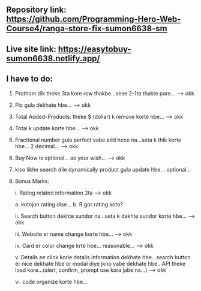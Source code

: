 ## Repository link: https://github.com/Programming-Hero-Web-Course4/ranga-store-fix-sumon6638-sm

## Live site link: https://easytobuy-sumon6638.netlify.app/

## I have to do:

1. Prothom dik theke 3ta kore row thakbe...sese 2-1ta thakte pare... --> okk

2. Pic gula dekhate hbe... --> okk

3. Total Added-Products: theke $ (dollar) k remove korte hbe... --> okk

4. Total k update korte hbe... --> okk

5. Fractional number gula perfect vabe add hcce na...seta k thik korte hbe... 2 decimal... --> okk

6. Buy Now is optional... as your wish... --> okk

7. kiso likhe search dile dynamically product gula update hbe... optional...

8. Bonus Marks:

   i. Rating related information 2ta --> okk

   a. kotojon rating dise...
   b. R gor rating koto?

   ii. Search button dekhte sundor na...seta k dekhte sundor korte hbe... --> okk

   iii. Website er name change korte hbe... --> okk

   iv. Card er color change krte hbe... reasonable... --> okk

   v. Details ee click korle details information dekhate hbe...search button er nice dekhate hbe or modal diye jkno vabe dekhate hbe...API theke load kore...(alert, confirm, prompt use kora jabe na...) --> okk

   vi. code organize korte hbe...
